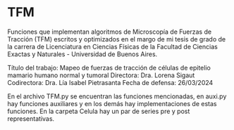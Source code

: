 # TFM
Funciones que implementan algoritmos de Microscopía de Fuerzas de Tracción (TFM) escritos y optimizados en el margo de mi tesis de grado de la carrera de Licenciatura en Ciencias Físicas de la Facultad de Ciencias Exactas y Naturales - Universidad de Buenos Aires. 

Título del trabajo: Mapeo de fuerzas de tracción de células de epitelio mamario humano normal y tumoral
Directora: Dra. Lorena Sigaut
Codirectora: Dra. Lía Isabel Pietrasanta
Fecha de defensa: 26/03/2024

En el archivo TFM.py se encuentran las funciones mencionadas, en auxi.py hay funciones auxiliares y en los demás hay implementaciones de estas funciones. En la carpeta Celula hay un par de series pre y post representativas.

